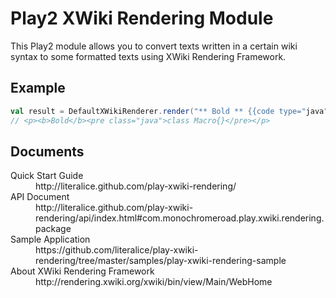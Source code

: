 # Play2 XWiki Rendering Module #

This Play2 module allows you to convert texts written in a certain wiki syntax to some formatted texts using XWiki Rendering Framework.

## Example ##

```scala
val result = DefaultXWikiRenderer.render("** Bold ** {{code type="java"}}class Macro{}{{/code}}")
// <p><b>Bold</b><pre class="java">class Macro{}</pre></p>
```

## Documents ##

<dl>
    <dt>Quick Start Guide</dt>
    <dd>http://literalice.github.com/play-xwiki-rendering/</dd>
    <dt>API Document</dt>
    <dd>http://literalice.github.com/play-xwiki-rendering/api/index.html#com.monochromeroad.play.xwiki.rendering.package</dd>
    <dt>Sample Application</dt>
    <dd>https://github.com/literalice/play-xwiki-rendering/tree/master/samples/play-xwiki-rendering-sample</dd>
    <dt>About XWiki Rendering Framework</dt>
    <dd>http://rendering.xwiki.org/xwiki/bin/view/Main/WebHome</dd>
</dl>

